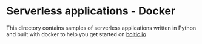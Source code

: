 # Serverless applications - Docker

This directory contains samples of serverless applications written in Python and built with docker to help you get started on [boltic.io](https://www/boltic.io)
